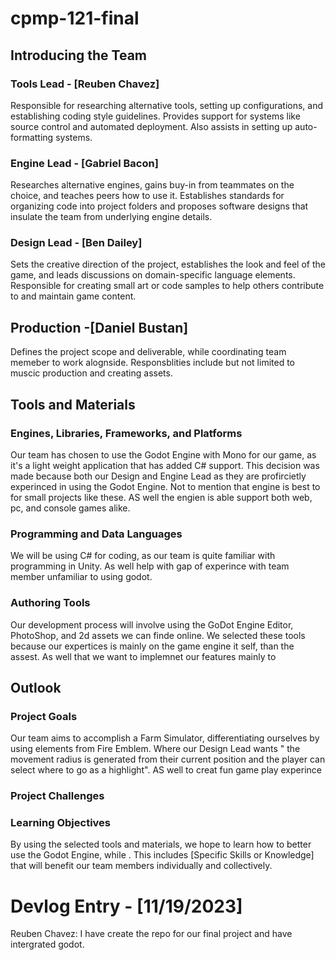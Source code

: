 # cpmp-121-final

## Introducing the Team

### Tools Lead - [Reuben Chavez]
Responsible for researching alternative tools, setting up configurations, and establishing coding style guidelines. Provides support for systems like source control and automated deployment. Also assists in setting up auto-formatting systems.

### Engine Lead - [Gabriel Bacon]
Researches alternative engines, gains buy-in from teammates on the choice, and teaches peers how to use it. Establishes standards for organizing code into project folders and proposes software designs that insulate the team from underlying engine details.

### Design Lead - [Ben Dailey]
Sets the creative direction of the project, establishes the look and feel of the game, and leads discussions on domain-specific language elements. Responsible for creating small art or code samples to help others contribute to and maintain game content.

## Production -[Daniel Bustan]
Defines the project scope and deliverable, while coordinating team memeber to work alognside. Responsblities include but not limited to muscic production and creating assets.

## Tools and Materials

### Engines, Libraries, Frameworks, and Platforms
Our team has chosen to use the Godot Engine with Mono for our game, as it's a light weight application that has added C# support. This decision was made because both our Design and Engine Lead as they are profircietly experinced in using the Godot Engine. Not to mention that engine is best to for small projects like these. AS well the engien is able support both web, pc, and console games alike.

### Programming and Data Languages
We will be using C# for coding, as our team is quite familiar with programming in Unity. As well help with gap of experince with team member unfamiliar to using godot.

### Authoring Tools
Our development process will involve using the GoDot Engine Editor, PhotoShop, and 2d assets we can finde online. We selected these tools because our expertices is mainly on the game engine it self, than the assest. As well that we want to implemnet our features mainly to 

## Outlook

### Project Goals
Our team aims to accomplish a Farm Simulator, differentiating ourselves by using elements from Fire Emblem. Where our Design Lead wants " the movement radius is generated from their current position and the player can select where to go as a highlight". AS well to creat fun game play experince

### Project Challenges


### Learning Objectives
By using the selected tools and materials, we hope to learn how to better use the Godot Engine, while . This includes [Specific Skills or Knowledge] that will benefit our team members individually and collectively.

# Devlog Entry - [11/19/2023]
Reuben Chavez: I have create the repo for our final project and have intergrated godot.

